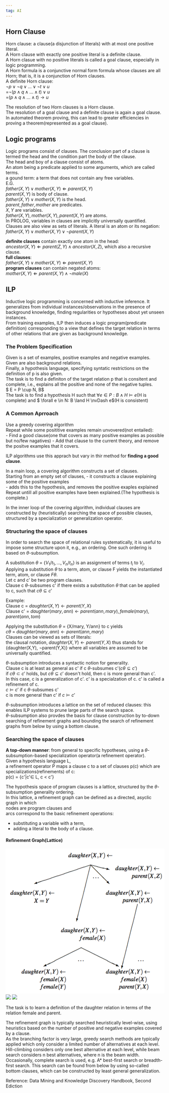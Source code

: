 ```yaml
---  
tag: AI 
---
```

## Horn Clause

Horn clause: a clause(a disjunction of literals) with at most one positive literal.     
A Horn clause with exactly one positive literal is a definite clause.     
A Horn clasue with no positive literals is called a goal clause, especially in logic programming.    
A Horn formula is a conjunctive normal form formula whose clauses are all Horn; that is, it is a conjunction of Horn clauses.      
A definite Horn clause:    
$\lnot p \lor \lnot q \lor ...\lor \lnot t \lor u$    
=$\lnot(p \land q \land  ...\land  t) \lor u$     
=$(p \land q \land  ...\land  t) \to u$

The resolution of two Horn clauses is a Horn clause.    
The resolution of a goal clause and a definite clause is again a goal clause.
In automated theorem proving, this can lead to greater efficiencies in proving a theorem(represented as a goal clause).

## Logic programs

Logic programs consist of clauses. The conclusion part of a clause is termed the head and the condition part the body of the clause.    
The head and boy of a clause consist of atoms.    
An atom being a predicate applied to some arguments, which are called terms.    
a gound term: a term that does not contain any free variables.    
E.G.    
$father(X,Y) \lor mother(X,Y) \Leftarrow parent(X,Y)$    
$parent(X,Y)$ is body of clause.    
$father(X,Y) \lor mother(X,Y)$ is the head.     
$parent, father, mother$ are predicates.    
$X, Y$ are variables.    
$father(X,Y), mother(X,Y), parent(X,Y)$ are atoms.    
In PROLOG, variables in clauses are implicitly universally quantified.  
Clauses are also view as sets of literals. A literal is an atom or its negation: $father(X,Y) \lor mother(X,Y) \lor \lnot parent(X,Y)$


$\textbf{definite clauses}$ contain exactly one atom in the head:    
$ancestor(X,Y) \Leftarrow parent(Z,Y) \land ancestor(X,Z)$, which also a recursive clause.        
$\textbf{full clauses}$:    
$father(X,Y) \lor mother(X,Y) \Leftarrow parent(X,Y)$    
$\textbf{program clauses}$ can contain negated atoms:     
$mother(X,Y) \Leftarrow parent(X,Y) \land \lnot male(X)$     

## ILP
Inductive logic programming is concerned with inductive inference. It generalizes from individual instances/observations in the presence of background knowledge, finding regularities or hypotheses about yet unseen instances.    
From training examples, ILP then induces a logic program(predicate definition) corresponding to a view that defines the target relation in terms of other relations that are given as background knowledge.    

### The Problem Specification

Given is a set of examples, positive examples and negative examples.     
Given are also background relations.     
Finally, a hypothesis language, specifying syntatic restrictions on the definition of p is also given.   
The task is to find a definiton of the target relation p that is consitent and complete, i.e., explains all the positive and none of the negative tuples.     
$ E = P \cup N, B$    
The task is to find a hypothesis H such that $\forall e \in P: B \land H \vDash e$(H is complete) and $ \forall e \in N: B \land H \nvDash e$(H is consistent)

### A Common Aprroach
Use a greedy covering algorithm     
Repeat while some posititive examples remain unvovered(not entailed):    
    - Find a good clause(one that covers as many positive examples as possible but no/few nagatives)
    - Add that clause to the current theory, and remove the positve examples that it covers.

ILP algorithms use this apprach but vary in thir method for $\textbf{finding a good clause}$.       

In a main loop, a covering algorithm constructs a set of clauses.     
Starting from an empty set of clauses,
    - it constructs a clause explaining some of the positive examples    
    - adds this to the hypothesis, and removes the positive exaples explained    
Repeat untill all positive examples have been explained.(The hypothesis is complete.)     

In the inner loop of the covering algorithm, individual clauses are constructed by (heuristically) searching the space of possible clauses, structured by a specialization or generalization operator.


### Structuring the space of clauses
In order to search the space of relational rules systematically, it is useful to impose some structure upon it, e.g., an ordering. One such ordering is based on $\theta$-subsumption.

A substitution $\theta$ = {$V_1/t_1,..., V_n/t_n$} is an assignment of terms $t_i$ to $V_i$. Applying a substitution $\theta$ to a term, atom, or clause F yields the instantiated term, atom, or clause $F\theta$.    
Let c and c' be two program clauses.    
Clause c $\theta$-subsumes c' if there exists a substitution $\theta$ that can be applied to c, such that $c\theta \subseteq c'$      

Example:      
Clause c = $daughter(X,Y)\leftarrow parent(Y,X)$    
Clause c' = $daughter(mary,ann) \leftarrow parent(ann, mary), female(mary), parent(ann,tom)$     

Applying the substitution $\theta$ = {X/mary, Y/ann} to c yields    
$c\theta$ = $daughter(mary,ann)\leftarrow parent(ann,mary)$    
Clauses can be viewed as sets of literals:      
the clausal notation, $daughter(X,Y)\leftarrow parent(Y,X)$ thus stands for {daughter(X,Y), $\lnot$parent(Y,X)} where all variables are assumed to be universally quantified.    


$\theta$-subsumption introduces a syntactic notion for generality.    
Clause c is at least as general as c' if c $\theta$-subsumes c'($c\theta \subseteq c'$)    
if $c\theta \subset c'$ holds, but $c\theta \subseteq c'$ doesn't hold, then c is more general than c'.    
In this case, c is a generalization of c'. c' is a specialzation of c. c' is called a refinement of c.    
$c \vDash c'$ if c $\theta$-subsumes c'    
c is more general than c' if $c \vDash c'$    

$\theta$-subsumption introduces a lattice on the set of reduced clauses: this enables ILP systems to prune large parts of the search space.     
$\theta$-subsumption also provdes the basis for clause construction by to-down searching of refinement graphs and bounding the search of refinement graphs from below by using a bottom clause.

### Searching the space of clauses
$\textbf{A top-down manner}$: from general to specific hypotheses, using a $\theta$-subsumption-based specialization operator(a refinement operator).     
Given a hypothesis language L,     
a refinement operator P maps a clause c to a set of clauses p(c) which are specializations(refinements) of c:    
p(c) = {c'|c'$\in$ L, c < c'}

The hypothesis space of program clauses is a lattice, structured by the $\theta$-subsumption generality ordering.    
In this lattice, a refinement graph can be defined as a directed, asyclic graph in which     
nodes are program clauses and     
arcs correspond to the basic refinement operations:     
- substituting a variable with a term, 
- adding a literal to the body of a clause.

#### Refinement Graph(Lattice)

<img src="refinementgraph.png" />
<img src="..\\..\\refinementgraph.png" />
<img src="..\\..\\..\\refinementgraph.png" />

The task is to learn a definition of the daughter relation in terms of the relation female and parent.    


The refinement graph is typically searched heuristically level-wise, using heuristics based on the number of positive and negative examples covered by a clause.     
As the branching factor is very large, greedy search methods are typically applied which only consider a limited number of alternatives at each level.  Hill-climbing considers only one best alternative at each level, while beam search considers n best alternatives, where n is the beam width. Occasionally, complete search is used, e.g. A* best-first search or breadth-first search. This search can be found from below by using so-called bottom clauses, which can be constructed by least general generalization.    


Reference: Data Mining and Knowledge Discovery Handbook, Second Ediction

